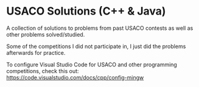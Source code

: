 # USACO Solutions (C++ & Java)
A collection of solutions to problems from past USACO contests as well as other problems
solved/studied.

Some of the competitions I did not participate in, I just did the problems afterwards for practice.

To configure Visual Studio Code for USACO and other programming competitions, check this out: https://code.visualstudio.com/docs/cpp/config-mingw
